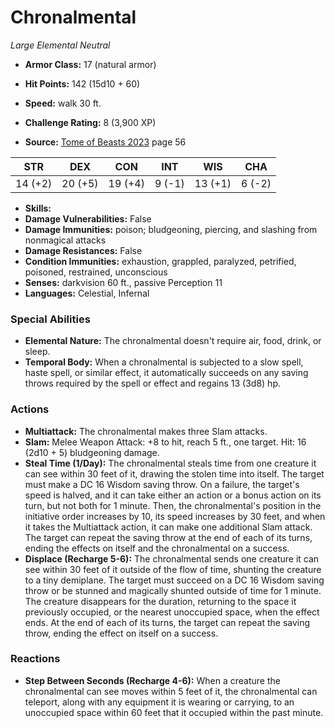 # Chronalmental

*Large* *Elemental* *Neutral*

- **Armor Class:** 17 (natural armor)
- **Hit Points:** 142 (15d10 + 60)
- **Speed:** walk 30 ft.

- **Challenge Rating:** 8 (3,900 XP)
- **Source:** [Tome of Beasts 2023](https://koboldpress.com/kpstore/product/tome-of-beasts-1-2023-edition/) page 56

| STR | DEX | CON | INT | WIS | CHA |
| --- | --- | --- | --- | --- | --- |
| 14 (+2) | 20 (+5) | 19 (+4) | 9 (-1) | 13 (+1) | 6 (-2) |

- **Skills:** 
- **Damage Vulnerabilities:** False
- **Damage Immunities:** poison; bludgeoning, piercing, and slashing from nonmagical attacks
- **Damage Resistances:** False
- **Condition Immunities:** exhaustion, grappled, paralyzed, petrified, poisoned, restrained, unconscious
- **Senses:** darkvision 60 ft., passive Perception 11
- **Languages:** Celestial, Infernal

### Special Abilities

- **Elemental Nature:** The chronalmental doesn't require air, food, drink, or sleep.
- **Temporal Body:** When a chronalmental is subjected to a slow spell, haste spell, or similar effect, it automatically succeeds on any saving throws required by the spell or effect and regains 13 (3d8) hp.

### Actions

- **Multiattack:** The chronalmental makes three Slam attacks.
- **Slam:** Melee Weapon Attack: +8 to hit, reach 5 ft., one target. Hit: 16 (2d10 + 5) bludgeoning damage.
- **Steal Time (1/Day):** The chronalmental steals time from one creature it can see within 30 feet of it, drawing the stolen time into itself. The target must make a DC 16 Wisdom saving throw. On a failure, the target's speed is halved, and it can take either an action or a bonus action on its turn, but not both for 1 minute. Then, the chronalmental's position in the initiative order increases by 10, its speed increases by 30 feet, and when it takes the Multiattack action, it can make one additional Slam attack. The target can repeat the saving throw at the end of each of its turns, ending the effects on itself and the chronalmental on a success.
- **Displace (Recharge 5-6):** The chronalmental sends one creature it can see within 30 feet of it outside of the flow of time, shunting the creature to a tiny demiplane. The target must succeed on a DC 16 Wisdom saving throw or be stunned and magically shunted outside of time for 1 minute. The creature disappears for the duration, returning to the space it previously occupied, or the nearest unoccupied space, when the effect ends. At the end of each of its turns, the target can repeat the saving throw, ending the effect on itself on a success.

### Reactions

- **Step Between Seconds (Recharge 4-6):** When a creature the chronalmental can see moves within 5 feet of it, the chronalmental can teleport, along with any equipment it is wearing or carrying, to an unoccupied space within 60 feet that it occupied within the past minute.
